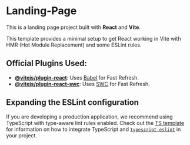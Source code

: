 # Landing-Page

This is a landing page project built with **React** and **Vite**.

This template provides a minimal setup to get React working in Vite with HMR (Hot Module Replacement) and some ESLint rules.

## Official Plugins Used:

-   **[@vitejs/plugin-react](https://github.com/vitejs/vite-plugin-react/blob/main/packages/plugin-react)**: Uses [Babel](https://babeljs.io/) for Fast Refresh.
-   **[@vitejs/plugin-react-swc](https://github.com/vitejs/vite-plugin-react/blob/main/packages/plugin-react-swc)**: Uses [SWC](https://swc.rs/) for Fast Refresh.

## Expanding the ESLint configuration

If you are developing a production application, we recommend using TypeScript with type-aware lint rules enabled. Check out the [TS template](https://github.com/vitejs/vite/tree/main/packages/create-vite/template-react-ts) for information on how to integrate TypeScript and [`typescript-eslint`](https://typescript-eslint.io) in your project.
